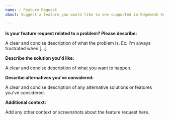 ```yaml
---
name: ⚡️ Feature Request
about: Suggest a feature you would like to see supported in Edgemesh Server

---
```


**Is your feature request related to a problem? Please describe:**

A clear and concise description of what the problem is. Ex. I'm always frustrated when [...]

**Describe the solution you'd like:**

A clear and concise description of what you want to happen.

**Describe alternatives you've considered:**

A clear and concise description of any alternative solutions or features you've considered.

**Additional context:**

Add any other context or screenshots about the feature request here.